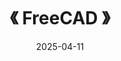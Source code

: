 ---
title: "《 FreeCAD 》"
date: 2025-04-11
menu:
  main:
    identifier: "freecad"
    parent: "opensource"
    name: "《 FreeCAD 》"
    weight: 20
---